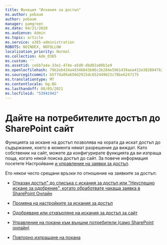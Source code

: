 ```yaml
---
title: Функция "Искания за достъп"
ms.author: pebaum
author: pebaum
manager: pamgreen
ms.date: 04/21/2020
ms.audience: Admin
ms.topic: article
ms.service: o365-administration
ROBOTS: NOINDEX, NOFOLLOW
localization_priority: Normal
ms.collection: Adm_O365
ms.custom: ''
ms.assetid: cebb7a4a-33e1-474e-a5d0-dbd02a80b1e9
ms.openlocfilehash: 79b2eb434a4d346843b86c2b284e5961439aea412e3828847b28927a08f17a70
ms.sourcegitcommit: b5f7da89a650d2915dc652449623c78be6247175
ms.translationtype: MT
ms.contentlocale: bg-BG
ms.lasthandoff: 08/05/2021
ms.locfileid: "53941942"
---
```

# <a name="give-users-access-to-sharepoint-site"></a>Дайте на потребителите достъп до SharePoint сайт

Функцията за искане на достъп позволява на хората да искат достъп до съдържание, което в момента нямат разрешение да виждат. Като собственик на сайт, можете да конфигурирате функцията да ви изпраща поща, когато някой поиска достъп до сайт. За повече информация посетете Настройване [и управление на заявки за достъп](https://support.office.com/article/set-up-and-manage-access-requests-94b26e0b-2822-49d4-929a-8455698654b3).

Ето някои често срещани връзки по отношение на заявките за достъп:

- [Отказан достъп" до списъка с искания за достъп или "Неуспешно искане за одобрение", когато обработвате чакаща заявка в SharePoint Онлайн](https://docs.microsoft.com/sharepoint/support/sharing-and-permissions/request-approval-failed)

- [Промяна на настройките за искания за достъп](https://support.office.com/article/set-up-and-manage-access-requests-94b26e0b-2822-49d4-929a-8455698654b3#bk_enableallow)

- [Одобряване или отхвърляне на искания за достъп за сайт](https://support.office.com/article/set-up-and-manage-access-requests-94b26e0b-2822-49d4-929a-8455698654b3#__toc374462558)

- [Управление на покани към външни потребители (само SharePoint онлайн)](https://support.office.com/article/set-up-and-manage-access-requests-94b26e0b-2822-49d4-929a-8455698654b3#__toc334189260)

- [Повторно изпращане на покана](https://support.office.com/article/set-up-and-manage-access-requests-94b26e0b-2822-49d4-929a-8455698654b3#__toc374462560)



